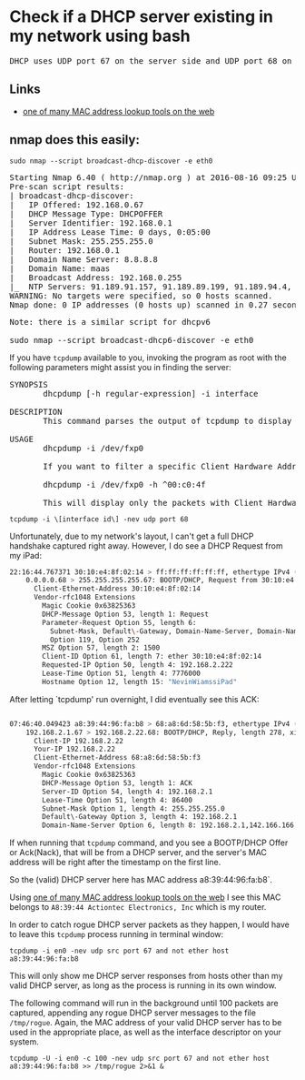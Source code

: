# Check if a DHCP server existing in my network using bash

<pre>
DHCP uses UDP port 67 on the server side and UDP port 68 on the client side. DHCP also has two versions: DHCPv4 and DHCPv6 to support IPv4 and IPv6, respectively. These two versions, much like the two versions of IP, are very different and are therefore considered separate protocols and use separate ports.
</pre>

## Links

*   [one of many MAC address lookup tools on the web](http://www.wireshark.org/tools/oui-lookup.html)

## nmap does this easily:

```sudo nmap --script broadcast-dhcp-discover -e eth0```

<pre>
Starting Nmap 6.40 ( http://nmap.org ) at 2016-08-16 09:25 UTC
Pre-scan script results:
| broadcast-dhcp-discover: 
|   IP Offered: 192.168.0.67
|   DHCP Message Type: DHCPOFFER
|   Server Identifier: 192.168.0.1
|   IP Address Lease Time: 0 days, 0:05:00
|   Subnet Mask: 255.255.255.0
|   Router: 192.168.0.1
|   Domain Name Server: 8.8.8.8
|   Domain Name: maas
|   Broadcast Address: 192.168.0.255
|_  NTP Servers: 91.189.91.157, 91.189.89.199, 91.189.94.4, 91.189.89.198
WARNING: No targets were specified, so 0 hosts scanned.
Nmap done: 0 IP addresses (0 hosts up) scanned in 0.27 seconds
</pre>

<pre>
Note: there is a similar script for dhcpv6

sudo nmap --script broadcast-dhcp6-discover -e eth0
</pre>

If you have `tcpdump` available to you, invoking the program as root with the following parameters might assist you in finding the server:

<pre>
SYNOPSIS
       dhcpdump [-h regular-expression] -i interface

DESCRIPTION
       This command parses the output of tcpdump to display the dhcp-packets for easier checking and debugging.

USAGE
       dhcpdump -i /dev/fxp0

       If you want to filter a specific Client Hardware Address (CHADDR), then you can specifiy it as a regular expressions:

       dhcpdump -i /dev/fxp0 -h ^00:c0:4f

       This will display only the packets with Client Hardware Addresses which start with 00:c0:4f.
</pre>

```tcpdump -i \[interface id\] -nev udp port 68```

Unfortunately, due to my network's layout, I can't get a full DHCP handshake captured right away. However, I do see a DHCP Request from my iPad:

```bash
22:16:44.767371 30:10:e4:8f:02:14 > ff:ff:ff:ff:ff:ff, ethertype IPv4 (0x0800), length 342: (tos 0x0, ttl 255, id 15652, offset 0, flags \[none\], proto UDP (17), length 328)
    0.0.0.0.68 > 255.255.255.255.67: BOOTP/DHCP, Request from 30:10:e4:8f:02:14, length 300, xid 0x42448eb6, Flags \[none\]
      Client-Ethernet-Address 30:10:e4:8f:02:14
      Vendor-rfc1048 Extensions
        Magic Cookie 0x63825363
        DHCP-Message Option 53, length 1: Request
        Parameter-Request Option 55, length 6: 
          Subnet-Mask, Default\-Gateway, Domain-Name-Server, Domain-Name
          Option 119, Option 252
        MSZ Option 57, length 2: 1500
        Client-ID Option 61, length 7: ether 30:10:e4:8f:02:14
        Requested-IP Option 50, length 4: 192.168.2.222
        Lease-Time Option 51, length 4: 7776000
        Hostname Option 12, length 15: "NevinWiamssiPad"

```
After letting \`tcpdump' run overnight, I did eventually see this ACK:

```bash

07:46:40.049423 a8:39:44:96:fa:b8 > 68:a8:6d:58:5b:f3, ethertype IPv4 (0x0800), length 320: (tos 0x0, ttl 64, id 0, offset 0, flags \[none\], proto UDP (17), length 306)
    192.168.2.1.67 > 192.168.2.22.68: BOOTP/DHCP, Reply, length 278, xid 0x5e7944f, Flags \[none\]
      Client-IP 192.168.2.22
      Your-IP 192.168.2.22
      Client-Ethernet-Address 68:a8:6d:58:5b:f3
      Vendor-rfc1048 Extensions
        Magic Cookie 0x63825363
        DHCP-Message Option 53, length 1: ACK
        Server-ID Option 54, length 4: 192.168.2.1
        Lease-Time Option 51, length 4: 86400
        Subnet-Mask Option 1, length 4: 255.255.255.0
        Default\-Gateway Option 3, length 4: 192.168.2.1
        Domain-Name-Server Option 6, length 8: 192.168.2.1,142.166.166.166
```
If when running that `tcpdump` command, and you see a BOOTP/DHCP Offer or Ack(Nack), that will be from a DHCP server, and the server's MAC address will be right after the timestamp on the first line.

So the (valid) DHCP server here has MAC address a8:39:44:96:fa:b8\`.

Using [one of many MAC address lookup tools on the web](http://www.wireshark.org/tools/oui-lookup.html) I see this MAC belongs to `A8:39:44 Actiontec Electronics, Inc` which is my router.

In order to catch rogue DHCP server packets as they happen, I would have to leave this `tcpdump` process running in terminal window:

```tcpdump -i en0 -nev udp src port 67 and not ether host a8:39:44:96:fa:b8```

This will only show me DHCP server responses from hosts other than my valid DHCP server, as long as the process is running in its own window.

The following command will run in the background until 100 packets are captured, appending any rogue DHCP server messages to the file `/tmp/rogue`. Again, the MAC address of your valid DHCP server has to be used in the appropriate place, as well as the interface descriptor on your system.

```tcpdump -U -i en0 -c 100 -nev udp src port 67 and not ether host a8:39:44:96:fa:b8 >> /tmp/rogue 2>&1 &```
